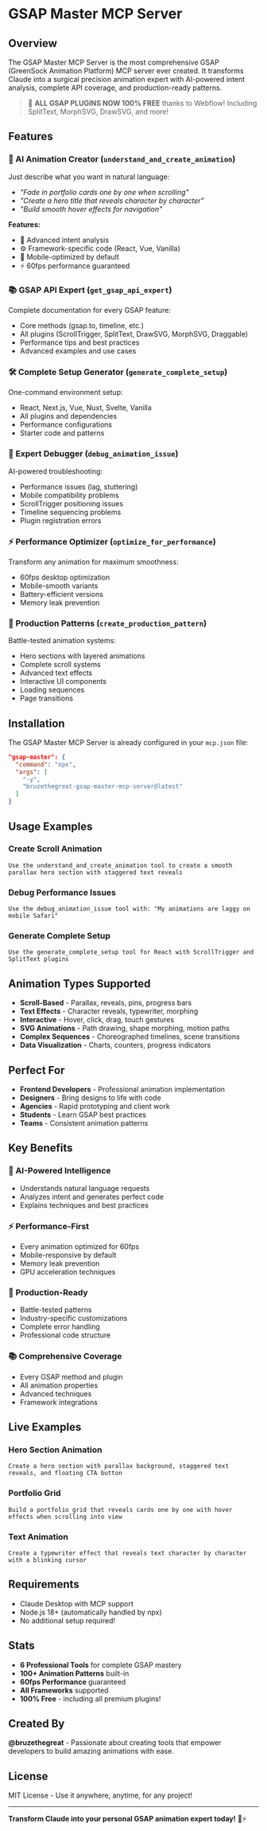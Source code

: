 # GSAP Master MCP Server

## Overview

The GSAP Master MCP Server is the most comprehensive GSAP (GreenSock Animation Platform) MCP server ever created. It transforms Claude into a surgical precision animation expert with AI-powered intent analysis, complete API coverage, and production-ready patterns.

> 🎉 **ALL GSAP PLUGINS NOW 100% FREE** thanks to Webflow! Including SplitText, MorphSVG, DrawSVG, and more!

## Features

### 🧠 AI Animation Creator (`understand_and_create_animation`)
Just describe what you want in natural language:
- *"Fade in portfolio cards one by one when scrolling"*
- *"Create a hero title that reveals character by character"*
- *"Build smooth hover effects for navigation"*

**Features:**
- 🎯 Advanced intent analysis
- ⚙️ Framework-specific code (React, Vue, Vanilla)
- 📱 Mobile-optimized by default
- ⚡ 60fps performance guaranteed

### 📚 GSAP API Expert (`get_gsap_api_expert`)
Complete documentation for every GSAP feature:
- Core methods (gsap.to, timeline, etc.)
- All plugins (ScrollTrigger, SplitText, DrawSVG, MorphSVG, Draggable)
- Performance tips and best practices
- Advanced examples and use cases

### 🛠️ Complete Setup Generator (`generate_complete_setup`)
One-command environment setup:
- React, Next.js, Vue, Nuxt, Svelte, Vanilla
- All plugins and dependencies
- Performance configurations
- Starter code and patterns

### 🔧 Expert Debugger (`debug_animation_issue`)
AI-powered troubleshooting:
- Performance issues (lag, stuttering)
- Mobile compatibility problems
- ScrollTrigger positioning issues
- Timeline sequencing problems
- Plugin registration errors

### ⚡ Performance Optimizer (`optimize_for_performance`)
Transform any animation for maximum smoothness:
- 60fps desktop optimization
- Mobile-smooth variants
- Battery-efficient versions
- Memory leak prevention

### 🎨 Production Patterns (`create_production_pattern`)
Battle-tested animation systems:
- Hero sections with layered animations
- Complete scroll systems
- Advanced text effects
- Interactive UI components
- Loading sequences
- Page transitions

## Installation

The GSAP Master MCP Server is already configured in your `mcp.json` file:

```json
"gsap-master": {
  "command": "npx",
  "args": [
    "-y",
    "bruzethegreat-gsap-master-mcp-server@latest"
  ]
}
```

## Usage Examples

### Create Scroll Animation
```
Use the understand_and_create_animation tool to create a smooth parallax hero section with staggered text reveals
```

### Debug Performance Issues
```
Use the debug_animation_issue tool with: "My animations are laggy on mobile Safari"
```

### Generate Complete Setup
```
Use the generate_complete_setup tool for React with ScrollTrigger and SplitText plugins
```

## Animation Types Supported

- **Scroll-Based** - Parallax, reveals, pins, progress bars
- **Text Effects** - Character reveals, typewriter, morphing
- **Interactive** - Hover, click, drag, touch gestures
- **SVG Animations** - Path drawing, shape morphing, motion paths
- **Complex Sequences** - Choreographed timelines, scene transitions
- **Data Visualization** - Charts, counters, progress indicators

## Perfect For

- **Frontend Developers** - Professional animation implementation
- **Designers** - Bring designs to life with code
- **Agencies** - Rapid prototyping and client work
- **Students** - Learn GSAP best practices
- **Teams** - Consistent animation patterns

## Key Benefits

### 🧠 AI-Powered Intelligence
- Understands natural language requests
- Analyzes intent and generates perfect code
- Explains techniques and best practices

### ⚡ Performance-First
- Every animation optimized for 60fps
- Mobile-responsive by default
- Memory leak prevention
- GPU acceleration techniques

### 🎯 Production-Ready
- Battle-tested patterns
- Industry-specific customizations
- Complete error handling
- Professional code structure

### 📚 Comprehensive Coverage
- Every GSAP method and plugin
- All animation properties
- Advanced techniques
- Framework integrations

## Live Examples

### Hero Section Animation
```
Create a hero section with parallax background, staggered text reveals, and floating CTA button
```

### Portfolio Grid
```
Build a portfolio grid that reveals cards one by one with hover effects when scrolling into view
```

### Text Animation
```
Create a typewriter effect that reveals text character by character with a blinking cursor
```

## Requirements

- Claude Desktop with MCP support
- Node.js 18+ (automatically handled by npx)
- No additional setup required!

## Stats

- **6 Professional Tools** for complete GSAP mastery
- **100+ Animation Patterns** built-in
- **60fps Performance** guaranteed
- **All Frameworks** supported
- **100% Free** - including all premium plugins!

## Created By

**@bruzethegreat** - Passionate about creating tools that empower developers to build amazing animations with ease.

## License

MIT License - Use it anywhere, anytime, for any project!

---

**Transform Claude into your personal GSAP animation expert today!** 🎯⚡








